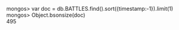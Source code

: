 mongos> var doc = db.BATTLES.find().sort({timestamp:-1}).limit(1)     
mongos> Object.bsonsize(doc)    
495
